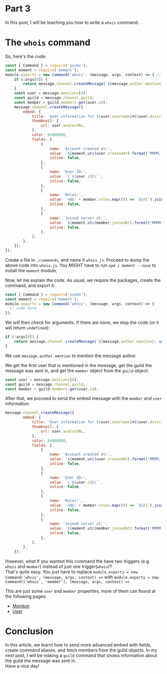 # Part 3
In this post, I will be teaching you how to write a `whois` command.

# The `whois` command

So, here's the code:
```js
const { Command } = require('yuuko');
const moment = require('moment');
module.exports = new Command('whois', (message, args, context) => { // eslint-disable-line no-unused-vars
	if (!args[0]) {
		return message.channel.createMessage(`${message.author.mention}, apologies! Please specify a particular member!`);
	}
	const user = message.mentions[0];
	const guild = message.channel.guild;
	const member = guild.members.get(user.id);
	message.channel.createMessage({
		embed: {
			title: `User information for ${user.username}#${user.discriminator}`,
			thumbnail: {
				url: user.avatarURL,
			},
			color: 0x008000,
			fields: [
				{
					name: 'Account created at:',
					value: `${moment.utc(user.createdAt).format('MMMM, Do YYYY, h:mm:ss a')}`,
					inline: false,
				},
				{
					name: 'User ID:',
					value: `\`${user.id}\``,
					inline: false,
				},
				{
					name: 'Roles:',
					value: '<@&' + member.roles.map((r) => `${r}`).join('>, <@&') + '>',
					inline: false,
				},
				{
					name: 'Joined server at:',
					value: `${moment.utc(member.joinedAt).format('MMMM, Do YYYY, h:mm:ss a')}`,
					inline: false,
				},
			],
		},
	});
});
```
Create a file in `./commands`, and name it `whois.js`. Proceed to dump the above code into `whois.js`.  You *MIGHT* have to run *`npm i moment --save`* to install the `moment` module.  

Now, let me explain the code.
As usual, we require the packages, create the command, and export it:
```js
const { Command } = require('yuuko');
const moment = require('moment');
module.exports = new Command('whois', (message, args, context) => {
  // code here
});
```
We will then check for arguments. If there are none, we stop the code (or it will return `undefined`):
```js
if (!args[0]) {
    return message.channel.createMessage(`${message.author.mention}, apologies! Please specify a particular member!`);
}
```
We use `message.author.mention` to mention the message author.   
 
We get the first user that is mentioned in the message, get the guild the message was sent in, and get the `member` object from the `guild` object:
```js
const user = message.mentions[0];
const guild = message.channel.guild;
const member = guild.members.get(user.id);
```
After that, we proceed to send the embed message with the `member` and `user` information:
```js
message.channel.createMessage({
        embed: {
            title: `User information for ${user.username}#${user.discriminator}`,
            thumbnail: {
                url: user.avatarURL,
            },
            color: 0x008000,
            fields: [
                {
                    name: 'Account created at:',
                    value: `${moment.utc(user.createdAt).format('MMMM, Do YYYY, h:mm:ss a')}`,
                    inline: false,
                },
                {
                    name: 'User ID:',
                    value: `\`${user.id}\``,
                    inline: false,
                },
                {
                    name: 'Roles:',
                    value: '<@&' + member.roles.map((r) => `${r}`).join('>, <@&') + '>',
                    inline: false,
                },
                {
                    name: 'Joined server at:',
                    value: `${moment.utc(member.joinedAt).format('MMMM, Do YYYY, h:mm:ss a')}`,
                    inline: false,
                },
            ],
        },
    });
```
However, what if you wanted this command the have two triggers (e.g. `whois` and `member`) instead of just one trigger(`whois`)?  
That's quite easy. You just have to replace `module.exports = new Command('whois', (message, args, context) =>` with `module.exports = new Command(['whois', 'member'], (message, args, context) =>`

This are just some `user` and `member` properties, more of them can found at the following pages:
- [Member](https://abal.moe/Eris/docs/Member)
- [User](https://abal.moe/Eris/docs/User)

# Conclusion
In this article, we learnt how to send more advanced embed with fields, create command aliases, and fetch members from the guild objects. In my next post, I will be making a `guild` command that shows information about the guild the message was sent in.     
Have a nice day!